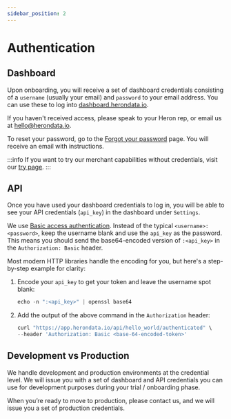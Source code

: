 ```yaml
---
sidebar_position: 2
---
```


# Authentication

## Dashboard

Upon onboarding, you will receive a set of dashboard credentials consisting of a
`username` (usually your email) and `password` to your email address. You can
use these to log into [dashboard.herondata.io](https://dashboard.herondata.io/).

If you haven't received access, please speak to your Heron rep, or email us at
hello@herondata.io.

To reset your password, go to the [Forgot your
password](https://dashboard.herondata.io/auth/forgot) page. You will receive an
email with instructions.

:::info
If you want to try our merchant capabilities without credentials, visit our [try page](https://www.herondata.io/try).
:::

## API

Once you have used your dashboard credentials to log in, you will be able to
see your API credentials (`api_key`) in the dashboard under
`Settings`.

We use [Basic access
authentication](https://en.wikipedia.org/wiki/Basic_access_authentication).
Instead of the typical `<username>:<password>`, keep the username blank and use
the `api_key` as the password. This means you should send the base64-encoded
version of `:<api_key>` in the `Authorization: Basic` header.

Most modern HTTP libraries handle the encoding for you, but here's a
step-by-step example for clarity:

1. Encode your `api_key` to get your token and leave the username spot blank:

    ```jsx
    echo -n ":<api_key>" | openssl base64
    ```

2. Add the output of the above command in the `Authorization` header:

    ```jsx
    curl "https://app.herondata.io/api/hello_world/authenticated" \
    --header 'Authorization: Basic <base-64-encoded-token>'
    ```

## Development vs Production

We handle development and production environments at the credential level. We will
issue you with a set of dashboard and API credentials you can use for
development purposes during your trial / onboarding phase.

When you’re ready to move to production, please contact us, and we will issue
you a set of production credentials.
